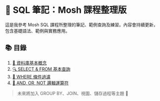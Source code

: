 # 🧠 SQL 筆記：Mosh 課程整理版

這是我參考 Mosh SQL 課程所整理的筆記、範例查詢及練習。內容會持續更新，包含基礎語法、範例與實務應用。

## 📚 目錄

1. [📖 資料庫基本概念](01_intro_database.md)
2. [🔍 SELECT & FROM 基本查詢](02_select_from.md)
3. [🎯 WHERE 條件過濾](03_where.md)
4. [🔗 AND, OR, NOT 邏輯運算符](04_logical_operators.md)

> 未來將加入 GROUP BY、JOIN、視圖、儲存過程等主題 💪
